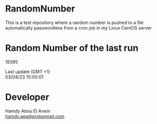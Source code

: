 # RandomNumber    
This is a test repository where a random number is pushed to a file automatically passwordless from a cron job in my Linux CentOS server    
# Random Number of the last run   
19395
      
Last update (GMT +1)    
03/04/23 10:00:01
# Developer    
Hamdy Abou El Anein   
hamdy.aea@protonmail.com
